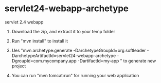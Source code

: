 servlet24-webapp-archetype
==========================

servlet 2.4 webapp

1. Download the zip, and extract it to your temp folder

2. Run "mvn install" to install it

3. Ues "mvn archetype:generate -DarchetypeGroupId=org.softleader -DarchetypeArtifactId=servlet24-webapp-archetype -DgroupId=com.mycompany.app -DartifactId=my-app " to generate new project

4. You can run "mvn tomcat:run" for running your web application

